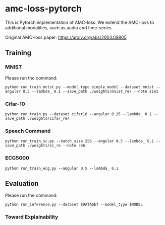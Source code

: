 # amc-loss-pytorch

This is Pytorch implementation of AMC-loss. We extend the AMC-loss to additional modalities, such as audio and time-series.

Original AMC-loss paper: https://arxiv.org/abs/2004.09805

## Training

### MNIST 

Please run the command:
```
python run_train_mnist.py --model_type simple_model --dataset mnist --angular 0.5 --lambda_ 0.1 --save_path ./weights/mnist_re/ --note sim1

```

### Cifar-10
```
python run_train.py --dataset cifar10 --angular 0.25 --lambda_ 0.1 --save_path ./weights/cifar_re/ 

```

### Speech Command
```
python run_train_sc.py --batch_size 256 --angular 0.5 --lambda_ 0.1 --save_path ./weights/sc_re --note re6

```

### ECG5000
```
python run_train_ecg.py --angular 0.5 --lambda_ 0.1
```
## Evaluation

Please run the command:
```
python run_inference.py --dataset $DATASET --model_type $MODEL
```

### Toward Explainability

